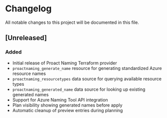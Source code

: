 # Changelog

All notable changes to this project will be documented in this file.

## [Unreleased]

### Added
- Initial release of Proact Naming Terraform provider
- `proactnaming_generate_name` resource for generating standardized Azure resource names
- `proactnaming_resourcetypes` data source for querying available resource types
- `proactnaming_generated_name` data source for looking up existing generated names
- Support for Azure Naming Tool API integration
- Plan visibility showing generated names before apply
- Automatic cleanup of preview entries during planning
